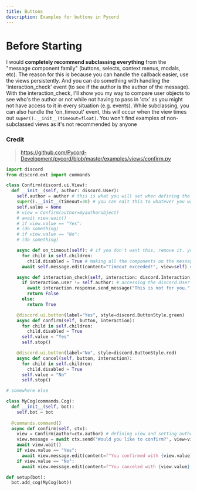 ```yaml
---
title: Buttons
description: Examples for buttons in Pycord
---
```


# Before Starting
I would **completely recommend subclassing everything** from the "message component family" (buttons, selects, context menus, modals, etc). The reason for this is because you can handle the callback easier, use the views persistently. And you can do something with handling the 'interaction_check' event (to see if the author is the author of the message). With the interaction_check, I'll show you my way to compare user objects to see who's the author or not while not having to pass in 'ctx' as you might not have access to it in every situation (e.g. events). While subclassing, you can also handle the 'on_timeout' event, this will occur when the view times out `super().__init__(timeout=float)`. You won't find examples of non-subclassed views as it's not recommended by anyone

### Credit
> https://github.com/Pycord-Development/pycord/blob/master/examples/views/confirm.py

```py
import discord
from discord.ext import commands

class Confirm(discord.ui.View):
  def __init__(self, author: discord.User):
    self.author = author # this is what you will set when defining the view in your other code: this user object that is the person that invoked the command or event and that person will be the only one confirming/canceling
    super().__init__(timeout=30) # you can edit this to whatever you want in SECONDS
    self.value = None
    # view = Confirm(author=myauthorobject)
    # await view.wait()
    # if view.value == "Yes":
    # (do something)
    # if view.value == "No":
    # (do something)

    async def on_timeout(self): # if you don't want this, remove it. you will need to do `view.message = myMessageObject` after doing view = Confirm(author=myauthorobject)
      for child in self.children:
        child.disabled = True # making all the components on the message disabled
      await self.message.edit(content="Timeout exceeded!", view=self) # if you want, you can pass in 'embed=None' to make sure that the message edits itself with no embed.

    async def interaction_check(self, interaction: discord.Interaction) -> bool: # you have to retuen this as a bool object or it wont work
      if interaction.user != self.author: # accessing the discord.User object we set earlier
        await interaction.response.send_message("This is not for you.", ephemeral=True)
        return False
      else:
        return True

    @discord.ui.button(label="Yes", style=discord.ButtonStyle.green)
    async def confirm(self, button, interaction):
      for child in self.children:
        child.disabled = True
      self.value = "Yes"
      self.stop()

    @discord.ui.button(label="No", style=discord.ButtonStyle.red)
    async def cancel(self, button, interaction):
      for child in self.children:
        child.disabled = True
      self.value = "No"
      self.stop()

# somewhere else

class MyCog(commands.Cog):
  def __init__(self, bot):
    self.bot = bot
  
  @commands.command()
  async def confirm(self, ctx):
    view = Confirm(author=ctx.author) # defining view and setting author
    view.message = await ctx.send("Would you like to confirm?", view=view)
    await view.wait()
    if view.value == "Yes":
      await view.message.edit(content=f"You confirmed with {view.value}!", view=view) # we edit view to view because the buttons have been disabled in the class when the user clicks a button
    if view.value == "No":
      await view.message.edit(content=f"You canceled with {view.value}!", view=view)

def setup(bot):
  bot.add_cog(MyCog(bot))

```